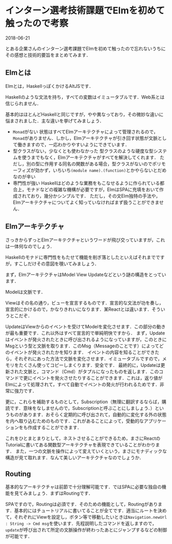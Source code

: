# インターン選考技術課題でElmを初めて触ったので考察

<p class="date">2018-06-21</p>

とある企業さんのインターン選考課題でElmを初めて触ったので忘れないうちにその感想と技術的要旨をまとめてみます．

## Elmとは
Elmとは，HaskellっぽくかけるAltJSです．

Haskellのような文法を持ち，すべての変数はイミュータブルです．Web系とは信じられません．

基本的はほとんどHaskellと同じですが，やや異なっており，その微妙な違いに悩まされました．主な違いを挙げてみましょう．

* `Monad`がない
    状態はすべてElmアーキテクチャによって管理されるので，`Monad`がありません．しかし，Elmアーキテクチャが引き回す状態が文脈として働きますので，一応わかりやすいようにできています．
* 型クラスがない，少なくとも使わなかった
    型クラスのような硬度な型システムを使うまでもなく，Elmアーキテクチャがすべてを解決してくれます．
    ただし，別の型に作用する同名の関数がある場合，型クラスがないのでポリモーフィズが効かず，いちいち`(module name).(function)`とかやらないとだめなのが辛い
* 専門性が強い
    Haskellはどのような業務をもこなせるように作られている都合上，モナドなどの複雑な機構が必要ですが，ElmはSPAに充填をおいて作成されており，幾分かシンプルです．
    ただし，その文Elm独特の手法や，Elmアーキテクチャについてよく知っていなければまず扱うことができません．

## Elmアーキテクチャ
さっきからずっとElmアーキテクチャというワードが飛び交っていますが，これは一体何なのでしょう．

Haskellのモナドに専門性をもたせて機能を削ぎ落としたといえばそれまでですが，すこしだけその意図を覗いてみましょう．

まず，ElmアーキテクチャはModel View Updateなどという謎の構造をとっています．

Modelは文脈です．

Viewはその名の通り，ビューを宣言するものです．宣言的な文法が功を奏し，宣言的にかけるので，かなりきれいになります．某Reactとは違います．そういうとこだぞ．

UpdateはViewからのイベントを受けてModelを変化させます．この部分の動きが最も重要です．これ以外はすべて宣言的で単純明快ですから．
まず，Updateはイベントが発火されたときに呼び出されるようになっていますが，このときにMsgという型と文脈を取ります．このMsg（Messageのことです）によってどのイベントが発火されたかを知ります．
イベントの内容を知ることができたら，それぞれにあった方法で文脈を変化させます．イミュータブルですので，メモリをたくさん使ってコピーしまくります．安全です．
最終的に，Updateは更新された文脈と，コマンド（Cmd）がタプルになったものを返します．このコマンドで更にイベントを発火させたりすることができます．これは，返り値がElmによって処理されて，すべて自動でイベントの発火が行われるためです．非常に強力です．

更に，これらを補助するものとして，Subscription（無理に翻訳するならば，購読です．意味をなしませんので，Subscriptionと呼ぶことにしましょう．）というものがあります．おそらく定期的に呼び出されて，自動的に変化する外の状態を内へ取り込むためのものです．これがあることによって，受動的なアプリケーションをも作成することができます．

これをひとまとまりとして，ネストさせることができるため，まさにReactのTutorialに書いてある関数型アーキテクチャを表現できていることがわかります．
また，一つの文脈を操作によって変えていくという，まさにモナディックな構造が見て取れます．なんて美しいアーキテクチャなのでしょうか．

## Routing
基本的なアーキテクチャは前節で十分理解可能です．ではSPAに必要な独自の機能を見てみましょう．まずはRoutingです．

SPAですので，Routingは必須です．そのための機能として，Routingがあります．基本的にはチュートリアルに書いてることが全てです．適当にルートを決めて，それぞれにViewを設定し，ボタン等で移動したいときは`Navigation.newUrl : String -> Cmd msg`を使います．先程説明したコマンドを返しますので，`update`が呼び出されて所定の文脈操作が終わったあとにジャンプするなどの制御が可能です．

## 
